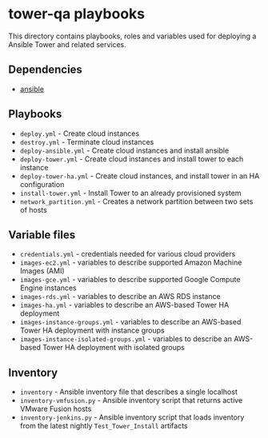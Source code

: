 tower-qa playbooks
=========================

This directory contains playbooks, roles and variables used for deploying a
Ansible Tower and related services.

## Dependencies
 * [ansible](https://github.com/ansible/ansible)

## Playbooks

 * `deploy.yml` - Create cloud instances
 * `destroy.yml` - Terminate cloud instances
 * `deploy-ansible.yml` - Create cloud instances and install ansible
 * `deploy-tower.yml` - Create cloud instances and install tower to each instance
 * `deploy-tower-ha.yml` - Create cloud instances, and install tower in an HA configuration
 * `install-tower.yml` - Install Tower to an already provisioned system
 * `network_partition.yml` - Creates a network partition between two sets of hosts

## Variable files

 * `credentials.yml` - credentials needed for various cloud providers
 * `images-ec2.yml` - variables to describe supported Amazon Machine Images (AMI)
 * `images-gce.yml` - variables to describe supported Google Compute Engine instances
 * `images-rds.yml` - variables to describe an AWS RDS instance
 * `images-ha.yml` - variables to describe an AWS-based Tower HA deployment
 * `images-instance-groups.yml` - variables to describe an AWS-based Tower HA deployment with instance groups
 * `images-instance-isolated-groups.yml` - variables to describe an AWS-based Tower HA deployment with isolated groups

## Inventory

 * `inventory` - Ansible inventory file that describes a single localhost
 * `inventory-vmfusion.py` - Ansible inventory script that returns active VMware Fusion hosts
 * `inventory-jenkins.py` - Ansible inventory script that loads inventory from the latest nightly `Test_Tower_Install` artifacts
